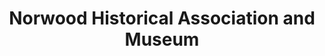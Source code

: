 ---
layout: repo
title: "Norwood Historical Association and Museum"
id: 21587
permalink: repos/21587/
---
